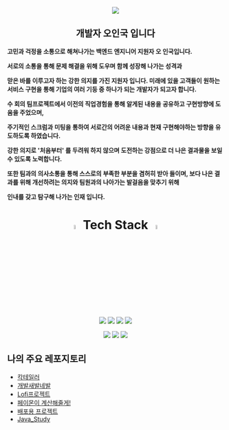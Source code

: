 <p align="center"><img src="https://capsule-render.vercel.app/api?type=wave&color=gradient&height=300&section=header&text=Introduce👋&fontSize=90"></p>
<h2 align="center">개발자 오인국 입니다</h2>

<p><strong>고민과 걱정을 소통으로 해쳐나가는 백엔드 엔지니어 지원자 오 인국입니다.</strong></p>

<p><strong>서로의 소통을 통해 문제 해결을 위해 도우며 함께 성장해 나가는 성격과</strong></p>
<p><strong>맏은 바를 이루고자 하는 강한 의지를 가진 지원자 입니다. 미래에 있을 고객들이 원하는 서비스 구현을 통해 기업의 여러 기둥 중 하나가 되는 개발자가 되고자 합니다.</strong></p>

<p><strong>수 회의 팀프로젝트에서 이전의 직업경험을 통해 알게된 내용을 공유하고 구현방향에 도움을 주었으며,</strong></p>
<p><strong>주기적인 스크럼과 미팅을 통하여 서로간의 어려운 내용과 현재 구현해야하는 방향을 유도하도록 하였습니다.</strong></p>

<p><strong>강한 의지로 '처음부터' 를 두려워 하지 않으며 도전하는 강점으로 더 나은 결과물을 보일 수 있도록 노력합니다.</strong></p>
<p><strong>또한 팀과의 의사소통을 통해 스스로의 부족한 부분을 겸허히 받아 들이며, 보다 나은 결과를 위해 개선하려는 의지와 팀원과의 나아가는 발걸음을 맞추기 위해</strong></p>
<p><strong>인내를 갖고 탐구해 나가는 인재 입니다.</strong></p>



<h1 align="center">
  <img src="https://t4.ftcdn.net/jpg/02/89/93/71/360_F_289937180_YOb0PKU666Od9rTfiZiUQwWPoW5Gob7D.jpg" width = "5%" height = "5%">
  <span>Tech Stack</span>
  <img src="https://t4.ftcdn.net/jpg/02/89/93/71/360_F_289937180_YOb0PKU666Od9rTfiZiUQwWPoW5Gob7D.jpg" width = "5%" height = "5%">
</h1>


<p align="center">
  <img src="https://img.shields.io/badge/JAVA-007396?style=for-the-badge&logo=java&logoColor=white">
  <img src="https://img.shields.io/badge/Spring-6DB33F?style=for-the-badge&logo=Spring&logoColor=white">
  <img src="https://img.shields.io/badge/mysql-4479A1?style=for-the-badge&logo=mysql&logoColor=white">
  <img src="https://img.shields.io/badge/JavaScript-F7DF1E?style=for-the-badge&logo=JavaScript&logoColor=white">
</p>

<p align="center">
  <img src="https://img.shields.io/badge/Node.js-339933?style=for-the-badge&logo=Node.js&logoColor=white">
  <img src="https://img.shields.io/badge/html-E34F26?style=for-the-badge&logo=html5&logoColor=white">
  <img src="https://img.shields.io/badge/css-1572B6?style=for-the-badge&logo=css3&logoColor=white">
</p>

## 나의 주요 레포지토리

<ul>
  <li><a href="https://github.com/InGukOh/CocktailerService">칵테일러 </a></li>
  <li><a href="https://github.com/InGukOh/EliceTrack_Project01">개발새발네발</a></li>
  <li><a href="https://github.com/InGukOh/Project_Lofi_Co-op">Lofi프로젝트</a></li>
  <li><a href="https://github.com/InGukOh/Paimon_Will_Calc">페이몬이 계산해줄게!</a></li>
  <li><a href="https://github.com/InGukOh/hk3fg">배포용 프로젝트</a></li>
  <li><a href="https://github.com/InGukOh/Java_Study">Java_Study</a></li>
</ul>

<br>
<br>
<br>
